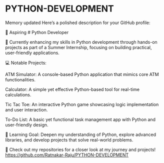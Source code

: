 # PYTHON-DEVELOPMENT
 
Memory updated
Here’s a polished description for your GitHub profile:

🌟 Aspiring # Python Developer

🚀 Currently enhancing my skills in Python development through hands-on projects as part of a Summer Internship, focusing on building practical, user-friendly applications.

💻 Notable Projects:

ATM Simulator: A console-based Python application that mimics core ATM functionalities.

Calculator: A simple yet effective Python-based tool for real-time calculations.

Tic Tac Toe: An interactive Python game showcasing logic implementation and user interaction.

To-Do List: A basic yet functional task management app with Python and user-friendly design.

🌱 Learning Goal: Deepen my understanding of Python, explore advanced libraries, and develop projects that solve real-world problems.

🔗 Check out my repositories for a closer look at my journey and projects! https://github.com/Ratnakar-Raju/PYTHON-DEVELOPMENT
